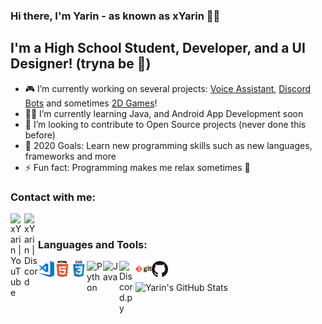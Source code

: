 ### Hi there, I'm Yarin - as known as xYarin 👋😊

## I'm a High School Student, Developer, and a UI Designer! (tryna be 🤡)
- 🎮 I’m currently working on several projects: [Voice Assistant][VoiceRepo], [Discord Bots][TopStrixBot] and sometimes [2D Games][pygameProject]!
- 👨‍🎓 I’m currently learning Java, and Android App Development soon
- 👯 I’m looking to contribute to Open Source projects (never done this before)
- 🥅 2020 Goals: Learn new programming skills such as new languages, frameworks and more
- ⚡ Fun fact: Programming makes me relax sometimes 🤣

### Contact with me:

[<img align="left" alt="xYarin | YouTube" width="22px" src="https://cdn.jsdelivr.net/npm/simple-icons@v3/icons/youtube.svg" />][youtube]
[<img align="left" alt="xYarin | Discord" width="22px" src="https://cdn.jsdelivr.net/npm/simple-icons@3.4.1/icons/discord.svg" />][discord]


<br />

### Languages and Tools:

<img align="left" alt="Visual Studio Code" width="26px" src="https://raw.githubusercontent.com/github/explore/80688e429a7d4ef2fca1e82350fe8e3517d3494d/topics/visual-studio-code/visual-studio-code.png" />
<img align="left" alt="HTML5" width="26px" src="https://raw.githubusercontent.com/github/explore/80688e429a7d4ef2fca1e82350fe8e3517d3494d/topics/html/html.png" />
<img align="left" alt="CSS3" width="26px" src="https://raw.githubusercontent.com/github/explore/80688e429a7d4ef2fca1e82350fe8e3517d3494d/topics/css/css.png" />
<img align="left" alt="Python" width="26px" src="https://raw.githubusercontent.com/rhoit/mode-icons/dump/icons/python.png" />
<img align="left" alt="Java" width="26px" src="https://sdtimes.com/wp-content/uploads/2019/03/jW4dnFtA_400x400.jpg" />
<img align="left" alt="Discord.py" width="26px" src="https://i.imgur.com/RPrw70n_d.webp?maxwidth=728&fidelity=grand" />
<img align="left" alt="Git" width="26px" src="https://raw.githubusercontent.com/github/explore/80688e429a7d4ef2fca1e82350fe8e3517d3494d/topics/git/git.png" />
<img align="left" alt="GitHub" width="26px" src="https://raw.githubusercontent.com/github/explore/78df643247d429f6cc873026c0622819ad797942/topics/github/github.png" />


<br />
<br />





<img align="left" alt="Yarin's GitHub Stats" src="https://github-readme-stats.vercel.app/api?username=xYarin&show_icons=true&hide_border=true&count_private=true&hide=stars&theme=dark" />

[discord]: https://dsc.bio/xYarin
[pygameProject]: https://github.com/YD-Coding/HarryFlying
[TopStrixBot]: https://github.com/TopStrix/Icey-Discord-Bot/
[VoiceRepo]: https://github.com/YD-Coding/voice-assistant
[youtube]: https://www.youtube.com/channel/UC8KABZymK8lm-txrzCamIfg

